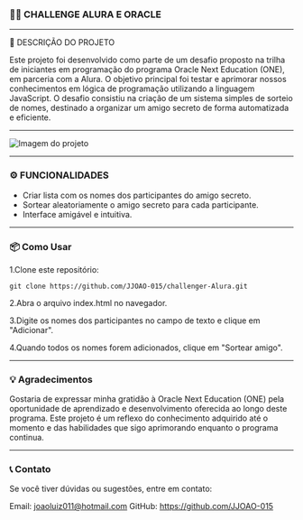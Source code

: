 ### 👨‍💻 CHALLENGE ALURA E ORACLE

------------

📝 DESCRIÇÃO DO PROJETO

Este projeto foi desenvolvido como parte de um desafio proposto na trilha de iniciantes em programação do programa Oracle Next Education (ONE), em parceria com a Alura. O objetivo principal foi testar e aprimorar nossos conhecimentos em lógica de programação utilizando a linguagem JavaScript.
O desafio consistiu na criação de um sistema simples de sorteio de nomes, destinado a organizar um amigo secreto de forma automatizada e eficiente.

-------------

![Imagem do projeto](https://github.com/user-attachments/assets/dafda568-a527-413c-9e57-49225bcd4d59)

-------------

### ⚙️ FUNCIONALIDADES

* Criar lista com os nomes dos participantes do amigo secreto.
* Sortear aleatoriamente o amigo secreto para cada participante.
* Interface amigável e intuitiva.

-------------

### 📦 Como Usar
1.Clone este repositório:

`git clone https://github.com/JJOAO-015/challenger-Alura.git`

2.Abra o arquivo index.html no navegador.

3.Digite os nomes dos participantes no campo de texto e clique em "Adicionar".

4.Quando todos os nomes forem adicionados, clique em "Sortear amigo".

--------------

### 💡 Agradecimentos

Gostaria de expressar minha gratidão à Oracle Next Education (ONE) pela oportunidade de aprendizado e desenvolvimento oferecida ao longo deste programa. 
Este projeto é um reflexo do conhecimento adquirido até o momento e das habilidades que sigo aprimorando enquanto o programa continua.

---------------

### 📞 Contato
Se você tiver dúvidas ou sugestões, entre em contato:

Email: joaoluiz011@hotmail.com
GitHub: https://github.com/JJOAO-015



